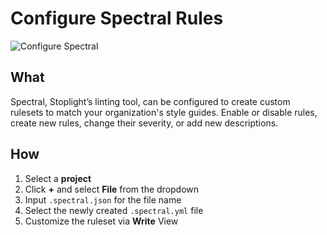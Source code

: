 # Configure Spectral Rules 

![Configure Spectral](../assets/images/spectral-config.png)

## What 
Spectral, Stoplight’s linting tool, can be configured to create custom rulesets to match your organization's style guides. Enable or disable rules, create new rules, change their severity, or add new descriptions.

## How 
1. Select a **project** 
2. Click **+** and select **File** from the dropdown 
3. Input ```.spectral.json``` for the file name 
4. Select the newly created ```.spectral.yml``` file 
5. Customize the ruleset via **Write** View 
